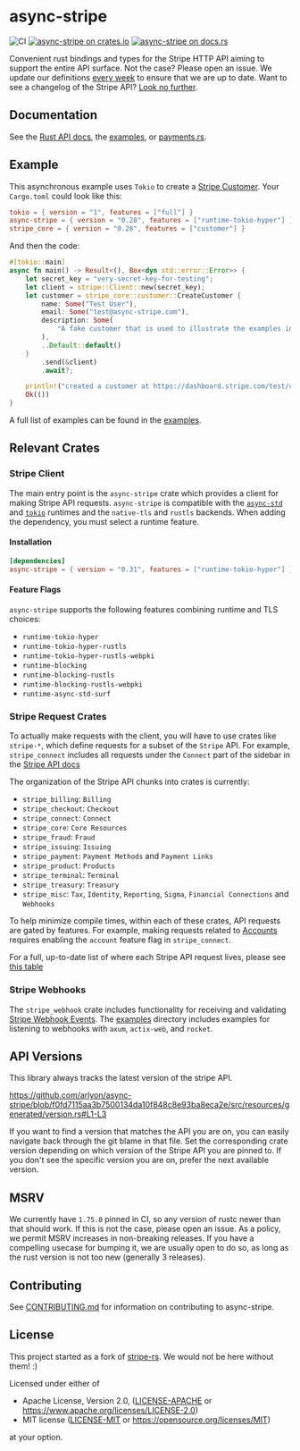 # async-stripe

![CI](https://github.com/arlyon/async-stripe/workflows/CI/badge.svg)
[![async-stripe on crates.io](https://img.shields.io/crates/v/async-stripe.svg)](https://crates.io/crates/async-stripe)
[![async-stripe  on docs.rs](https://docs.rs/async-stripe/badge.svg)](https://docs.rs/async-stripe)

Convenient rust bindings and types for the Stripe HTTP API aiming to support
the entire API surface. Not the case? Please open an issue. We update our
definitions [every week](https://github.com/arlyon/async-stripe/actions/workflows/openapi.yml)
to ensure that we are up to date.
Want to see a changelog of the Stripe
API? [Look no further](https://stripe.com/docs/changelog).

## Documentation

See the [Rust API docs](https://docs.rs/async-stripe), the [examples](/examples),
or [payments.rs](https://payments.rs).

## Example

This asynchronous example uses `Tokio` to create
a [Stripe Customer](https://stripe.com/docs/api/customers/object). Your `Cargo.toml` could
look like this:

```toml
tokio = { version = "1", features = ["full"] }
async-stripe = { version = "0.28", features = ["runtime-tokio-hyper"] }
stripe_core = { version = "0.28", features = ["customer"] }
```

And then the code:

```rust
#[tokio::main]
async fn main() -> Result<(), Box<dyn std::error::Error>> {
    let secret_key = "very-secret-key-for-testing";
    let client = stripe::Client::new(secret_key);
    let customer = stripe_core::customer::CreateCustomer {
        name: Some("Test User"),
        email: Some("test@async-stripe.com"),
        description: Some(
            "A fake customer that is used to illustrate the examples in async-stripe.",
        ),
        ..Default::default()
    }
        .send(&client)
        .await?;

    println!("created a customer at https://dashboard.stripe.com/test/customers/{}", customer.id);
    Ok(())
}
```

A full list of examples can be found in the [examples](/examples).

## Relevant Crates

### Stripe Client

The main entry point is the `async-stripe` crate which provides a client for making Stripe
API requests.
`async-stripe` is compatible with the [`async-std`](https://github.com/async-rs/async-std)
and [`tokio`](https://github.com/tokio-rs/tokio) runtimes and the `native-tls`
and `rustls` backends. When adding the dependency, you must select a runtime feature.

#### Installation

```toml
[dependencies]
async-stripe = { version = "0.31", features = ["runtime-tokio-hyper"] }
```

#### Feature Flags

`async-stripe` supports the following features combining runtime and TLS choices:

- `runtime-tokio-hyper`
- `runtime-tokio-hyper-rustls`
- `runtime-tokio-hyper-rustls-webpki`
- `runtime-blocking`
- `runtime-blocking-rustls`
- `runtime-blocking-rustls-webpki`
- `runtime-async-std-surf`

### Stripe Request Crates

To actually make requests with the client, you will have to use crates like `stripe-*`,
which define requests for a subset of the `Stripe` API. For example,
`stripe_connect` includes all requests under the `Connect` part of the sidebar in
the [Stripe API docs](https://stripe.com/docs/api)

The organization of the Stripe API chunks into crates is currently:

- `stripe_billing`: `Billing`
- `stripe_checkout`: `Checkout`
- `stripe_connect`: `Connect`
- `stripe_core`: `Core Resources`
- `stripe_fraud`: `Fraud`
- `stripe_issuing`: `Issuing`
- `stripe_payment`: `Payment Methods` and `Payment Links`
- `stripe_product`: `Products`
- `stripe_terminal`: `Terminal`
- `stripe_treasury`: `Treasury`
- `stripe_misc`: `Tax`, `Identity`, `Reporting`, `Sigma`, `Financial Connections`
  and `Webhooks`

To help minimize compile times, within each of these crates, API requests are gated by
features. For example,
making requests related to [Accounts](https://stripe.com/docs/api/accounts) requires
enabling the `account`
feature flag in `stripe_connect`.

For a full, up-to-date list of where each Stripe API request lives, please
see [this table](crate_info.md)

### Stripe Webhooks

The `stripe_webhook` crate includes functionality for receiving and
validating [Stripe Webhook Events](https://stripe.com/docs/webhooks).
The [examples](/examples) directory includes examples for listening to webhooks
with `axum`, `actix-web`, and `rocket`.

## API Versions

This library always tracks the latest version of the stripe API.

https://github.com/arlyon/async-stripe/blob/f0fd7115aa3b7500134da10f848c8e93ba8eca2e/src/resources/generated/version.rs#L1-L3

If you want to find a version
that matches the API you are on, you can easily navigate back through the git blame in
that file.
Set the corresponding crate version depending on which version of the Stripe API you are
pinned to.
If you don't see the specific version you are on, prefer the next available version.

## MSRV

We currently have `1.75.0` pinned in CI, so any version of rustc newer than that should
work.
If this is not the case, please open an issue. As a policy, we permit MSRV increases in
non-breaking releases.
If you have a compelling usecase for bumping it, we are usually open to do so, as long as
the rust version is not too new (generally 3 releases).

## Contributing

See [CONTRIBUTING.md](CONTRIBUTING.md) for information on contributing to async-stripe.

## License

This project started as a fork of [stripe-rs](https://github.com/wyyerd/stripe-rs).
We would not be here without them! :)

Licensed under either of

- Apache License, Version 2.0, ([LICENSE-APACHE](LICENSE-APACHE)
  or <https://www.apache.org/licenses/LICENSE-2.0>)
- MIT license ([LICENSE-MIT](LICENSE-MIT) or <https://opensource.org/licenses/MIT>)

at your option.
